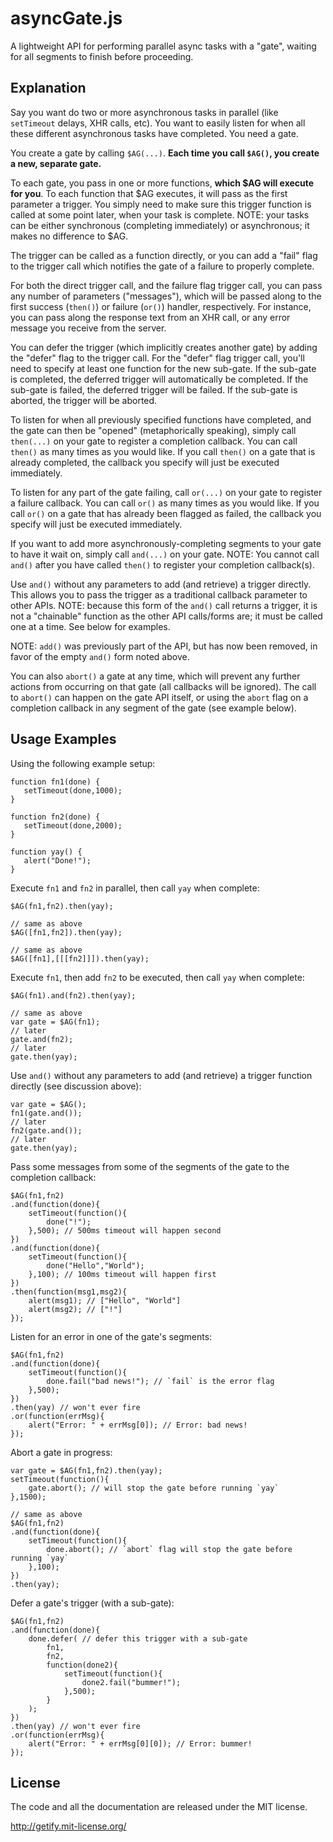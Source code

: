 # asyncGate.js

A lightweight API for performing parallel async tasks with a "gate", waiting for all segments to finish before proceeding.

## Explanation

Say you want do two or more asynchronous tasks in parallel (like `setTimeout` delays, XHR calls, etc). You want to easily listen for when all these different asynchronous tasks have completed. You need a gate.

You create a gate by calling `$AG(...)`. **Each time you call `$AG()`, you create a new, separate gate.**

To each gate, you pass in one or more functions, **which $AG will execute for you**. To each function that $AG executes, it will pass as the first parameter a trigger. You simply need to make sure this trigger function is called at some point later, when your task is complete. NOTE: your tasks can be either synchronous (completing immediately) or asynchronous; it makes no difference to $AG.

The trigger can be called as a function directly, or you can add a "fail" flag to the trigger call which notifies the gate of a failure to properly complete.

For both the direct trigger call, and the failure flag trigger call, you can pass any number of parameters ("messages"), which will be passed along to the first success (`then()`) or failure (`or()`) handler, respectively. For instance, you can pass along the response text from an XHR call, or any error message you receive from the server.

You can defer the trigger (which implicitly creates another gate) by adding the "defer" flag to the trigger call. For the "defer" flag trigger call, you'll need to specify at least one function for the new sub-gate. If the sub-gate is completed, the deferred trigger will automatically be completed. If the sub-gate is failed, the deferred trigger will be failed. If the sub-gate is aborted, the trigger will be aborted.

To listen for when all previously specified functions have completed, and the gate can then be "opened" (metaphorically speaking), simply call `then(...)` on your gate to register a completion callback. You can call `then()` as many times as you would like. If you call `then()` on a gate that is already completed, the callback you specify will just be executed immediately.

To listen for any part of the gate failing, call `or(...)` on your gate to register a failure callback. You can call `or()` as many times as you would like. If you call `or()` on a gate that has already been flagged as failed, the callback you specify will just be executed immediately.

If you want to add more asynchronously-completing segments to your gate to have it wait on, simply call `and(...)` on your gate. NOTE: You cannot call `and()` after you have called `then()` to register your completion callback(s).

Use `and()` without any parameters to add (and retrieve) a trigger directly. This allows you to pass the trigger as a traditional callback parameter to other APIs. NOTE: because this form of the `and()` call returns a trigger, it is not a "chainable" function as the other API calls/forms are; it must be called one at a time. See below for examples.

NOTE: `add()` was previously part of the API, but has now been removed, in favor of the empty `and()` form noted above.

You can also `abort()` a gate at any time, which will prevent any further actions from occurring on that gate (all callbacks will be ignored). The call to `abort()` can happen on the gate API itself, or using the `abort` flag on a completion callback in any segment of the gate (see example below).

## Usage Examples

Using the following example setup:

    function fn1(done) {
       setTimeout(done,1000);
    }
    
    function fn2(done) {
       setTimeout(done,2000);
    }
    
    function yay() {
       alert("Done!");
    }

Execute `fn1` and `fn2` in parallel, then call `yay` when complete:

    $AG(fn1,fn2).then(yay);
    
    // same as above
    $AG([fn1,fn2]).then(yay);
    
    // same as above    
    $AG([fn1],[[[fn2]]]).then(yay);

Execute `fn1`, then add `fn2` to be executed, then call `yay` when complete:

    $AG(fn1).and(fn2).then(yay);
    
    // same as above
    var gate = $AG(fn1);
    // later
    gate.and(fn2);
    // later
    gate.then(yay);

Use `and()` without any parameters to add (and retrieve) a trigger function directly (see discussion above):

    var gate = $AG();
    fn1(gate.and());
    // later
    fn2(gate.and());
    // later
    gate.then(yay);

Pass some messages from some of the segments of the gate to the completion callback:

    $AG(fn1,fn2)
    .and(function(done){
        setTimeout(function(){
            done("!");
        },500); // 500ms timeout will happen second
    })
    .and(function(done){
        setTimeout(function(){
            done("Hello","World");
        },100); // 100ms timeout will happen first
    })
    .then(function(msg1,msg2){
        alert(msg1); // ["Hello", "World"]
        alert(msg2); // ["!"]
    });
    
Listen for an error in one of the gate's segments:

    $AG(fn1,fn2)
    .and(function(done){
        setTimeout(function(){
            done.fail("bad news!"); // `fail` is the error flag
        },500);
    })
    .then(yay) // won't ever fire
    .or(function(errMsg){
        alert("Error: " + errMsg[0]); // Error: bad news!
    });

Abort a gate in progress:

    var gate = $AG(fn1,fn2).then(yay);
    setTimeout(function(){
        gate.abort(); // will stop the gate before running `yay`
    },1500);
    
    // same as above
    $AG(fn1,fn2)
    .and(function(done){
        setTimeout(function(){
            done.abort(); // `abort` flag will stop the gate before running `yay`
        },100);
    })
    .then(yay);

Defer a gate's trigger (with a sub-gate):

    $AG(fn1,fn2)
    .and(function(done){
        done.defer( // defer this trigger with a sub-gate
            fn1,
            fn2,
            function(done2){
                setTimeout(function(){
                    done2.fail("bummer!");
                },500);
            }
        );
    })
    .then(yay) // won't ever fire
    .or(function(errMsg){
        alert("Error: " + errMsg[0][0]); // Error: bummer!
    });

## License 

The code and all the documentation are released under the MIT license.

http://getify.mit-license.org/
